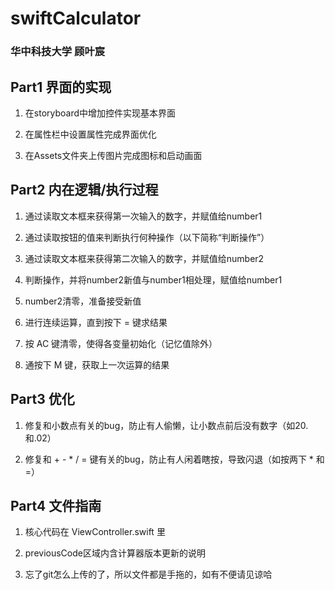 # swiftCalculator

### 华中科技大学 顾叶宸

## Part1 界面的实现

1. 在storyboard中增加控件实现基本界面

2. 在属性栏中设置属性完成界面优化

3. 在Assets文件夹上传图片完成图标和启动画面

## Part2 内在逻辑/执行过程

1. 通过读取文本框来获得第一次输入的数字，并赋值给number1

2. 通过读取按钮的值来判断执行何种操作（以下简称“判断操作”）

3. 通过读取文本框来获得第二次输入的数字，并赋值给number2

4. 判断操作，并将number2新值与number1相处理，赋值给number1

5. number2清零，准备接受新值

6. 进行连续运算，直到按下 = 键求结果

7. 按 AC 键清零，使得各变量初始化（记忆值除外）

8. 通按下 M 键，获取上一次运算的结果

## Part3 优化

1. 修复和小数点有关的bug，防止有人偷懒，让小数点前后没有数字（如20.和.02）

2. 修复和 + - * / = 键有关的bug，防止有人闲着瞎按，导致闪退（如按两下 * 和 =）

## Part4 文件指南

1. 核心代码在 ViewController.swift 里

2. previousCode区域内含计算器版本更新的说明

3. 忘了git怎么上传的了，所以文件都是手拖的，如有不便请见谅哈
